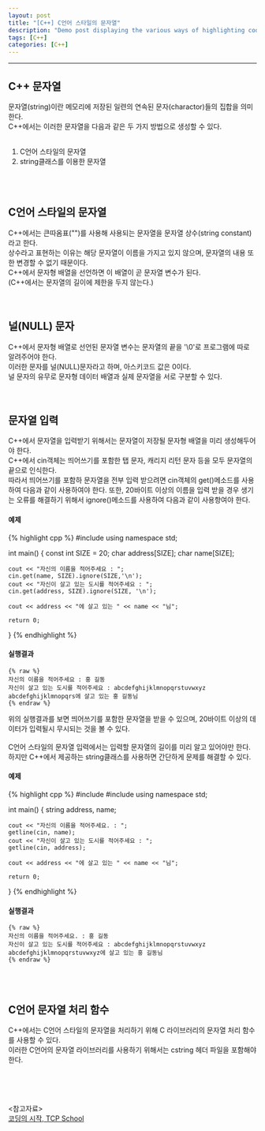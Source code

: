 ```yaml
---
layout: post
title: "[C++] C언어 스타일의 문자열"
description: "Demo post displaying the various ways of highlighting code in Markdown."
tags: [C++]
categories: [C++]
---
```


------------------------------------------------------------------------------------------------------------

## C++ 문자열
문자열(string)이란 메모리에 저장된 일련의 연속된 문자(charactor)들의 집합을 의미한다.  
C++에서는 이러한 문자열을 다음과 같은 두 가지 방법으로 생성할 수 있다.  
<br/>
1. C언어 스타일의 문자열
2. string클래스를 이용한 문자열
<br/>
<br/>

## C언어 스타일의 문자열
C++에서는 큰따옴표("")를 사용해 사용되는 문자열을 문자열 상수(string constant)라고 한다.  
상수라고 표현하는 이유는 해당 문자열이 이름을 가지고 있지 않으며, 문자열의 내용 또한 변경할 수 없기 때문이다.  
C++에서 문자형 배열을 선언하면 이 배열이 곧 문자열 변수가 된다.  
(C++에서는 문자열의 길이에 제한을 두지 않는다.)  
<br/>
<br/>

## 널(NULL) 문자
C++에서 문자형 배열로 선언된 문자열 변수는 문자열의 끝을 '\0'로 프로그램에 따로 알려주어야 한다.  
이러한 문자를 널(NULL)문자라고 하며, 아스키코드 값은 0이다.  
널 문자의 유무로 문자형 데이터 배열과 실제 문자열을 서로 구분할 수 있다.  
<br/>
<br/>

## 문자열 입력
C++에서 문자열을 입력받기 위해서는 문자열이 저장될 문자형 배열을 미리 생성해두어야 한다.  
C++에서 cin객체는 띄어쓰기를 포함한 탭 문자, 캐리지 리턴 문자 등을 모두 문자열의 끝으로 인식한다.  
따라서 띄어쓰기를 포함하 문자열을 전부 입력 받으려면 cin객체의 get()메소드를 사용하여 다음과 같이 사용하여야 한다.
또한, 20바이트 이상의 이름을 입력 받을 경우 생기는 오류를 해결하기 위해서 ignore()메소드를 사용하여 다음과 같이 사용항여야 한다.

#### 예제
{% highlight cpp %}
#include <iostream>
using namespace std;

int main()
{
	const int SIZE = 20;
	char address[SIZE];
	char name[SIZE];

	cout << "자신의 이름을 적어주세요 : ";
	cin.get(name, SIZE).ignore(SIZE,'\n');
	cout << "자신이 살고 있는 도시를 적어주세요 : ";
	cin.get(address, SIZE).ignore(SIZE, '\n');

	cout << address << "에 살고 있는 " << name << "님";

	return 0;
}
{% endhighlight %}

#### 실행결과
    {% raw %}
    자신의 이름을 적어주세요 : 홍 길동
    자신이 살고 있는 도시를 적어주세요 : abcdefghijklmnopqrstuvwxyz
    abcdefghijklmnopqrs에 살고 있는 홍 길동님
    {% endraw %} 
    
위의 실행결과를 보면 띄어쓰기를 포함한 문자열을 받을 수 있으며, 20바이트 이상의 데이터가 입력될시 무시되는 것을 볼 수 있다.  
<br/>
C언어 스타일의 문자열 입력에서는 입력할 문자열의 길이를 미리 알고 있어야만 한다.    
하지만 C++에서 제공하는 string클래스를 사용하면 간단하게 문제를 해결할 수 있다.  

#### 예제
{% highlight cpp %}
#include <iostream>
#include <string>
using namespace std;

int main()
{
	string address, name;

	cout << "자신의 이름을 적어주세요. : ";
	getline(cin, name);
	cout << "자신이 살고 있는 도시를 적어주세요 : ";
	getline(cin, address);

	cout << address << "에 살고 있는 " << name << "님";

	return 0;
}
{% endhighlight %}

#### 실행결과
    {% raw %}
    자신의 이름을 적어주세요. : 홍 길동
    자신이 살고 있는 도시를 적어주세요 : abcdefghijklmnopqrstuvwxyz
    abcdefghijklmnopqrstuvwxyz에 살고 있는 홍 길동님
    {% endraw %}
<br/>
<br/>

## C언어 문자열 처리 함수
C++에서는 C언어 스타일의 문자열을 처리하기 위해 C 라이브러리의 문자열 처리 함수를 사용할 수 있다.    
이러한 C언어의 문자열 라이브러리를 사용하기 위해서는 cstring 헤더 파일을 포함해야 한다.  

<br/>
<br/>
<br/>

<참고자료><br/>
[코딩의 시작, TCP School](http://tcpschool.com/cpp/cpp_string_cStyle)
